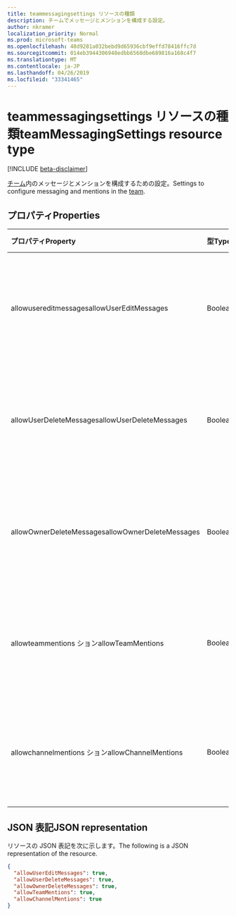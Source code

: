 ```yaml
---
title: teammessagingsettings リソースの種類
description: チームでメッセージとメンションを構成する設定。
author: nkramer
localization_priority: Normal
ms.prod: microsoft-teams
ms.openlocfilehash: 48d9281a032bebd9d65936cbf9effd78416ffc7d
ms.sourcegitcommit: 014eb3944306948edbb6560dbe689816a168c4f7
ms.translationtype: MT
ms.contentlocale: ja-JP
ms.lasthandoff: 04/26/2019
ms.locfileid: "33341465"
---
```

# <a name="teammessagingsettings-resource-type"></a><span data-ttu-id="b8e3d-103">teammessagingsettings リソースの種類</span><span class="sxs-lookup"><span data-stu-id="b8e3d-103">teamMessagingSettings resource type</span></span>

[!INCLUDE [beta-disclaimer](../../includes/beta-disclaimer.md)]

<span data-ttu-id="b8e3d-104">[チーム](team.md)内のメッセージとメンションを構成するための設定。</span><span class="sxs-lookup"><span data-stu-id="b8e3d-104">Settings to configure messaging and mentions in the [team](team.md).</span></span>

## <a name="properties"></a><span data-ttu-id="b8e3d-105">プロパティ</span><span class="sxs-lookup"><span data-stu-id="b8e3d-105">Properties</span></span>
| <span data-ttu-id="b8e3d-106">プロパティ</span><span class="sxs-lookup"><span data-stu-id="b8e3d-106">Property</span></span>     | <span data-ttu-id="b8e3d-107">型</span><span class="sxs-lookup"><span data-stu-id="b8e3d-107">Type</span></span>   |<span data-ttu-id="b8e3d-108">説明</span><span class="sxs-lookup"><span data-stu-id="b8e3d-108">Description</span></span>|
|:---------------|:--------|:----------|
|<span data-ttu-id="b8e3d-109">allowusereditmessages</span><span class="sxs-lookup"><span data-stu-id="b8e3d-109">allowUserEditMessages</span></span>|<span data-ttu-id="b8e3d-110">Boolean</span><span class="sxs-lookup"><span data-stu-id="b8e3d-110">Boolean</span></span>|<span data-ttu-id="b8e3d-111">true に設定されている場合、ユーザーは自分のメッセージを編集できます。</span><span class="sxs-lookup"><span data-stu-id="b8e3d-111">If set to true, users can edit their messages.</span></span>|
|<span data-ttu-id="b8e3d-112">allowUserDeleteMessages</span><span class="sxs-lookup"><span data-stu-id="b8e3d-112">allowUserDeleteMessages</span></span>|<span data-ttu-id="b8e3d-113">Boolean</span><span class="sxs-lookup"><span data-stu-id="b8e3d-113">Boolean</span></span>|<span data-ttu-id="b8e3d-114">true に設定されている場合、ユーザーは自分のメッセージを削除できます。</span><span class="sxs-lookup"><span data-stu-id="b8e3d-114">If set to true, users can delete their messages.</span></span>|
|<span data-ttu-id="b8e3d-115">allowOwnerDeleteMessages</span><span class="sxs-lookup"><span data-stu-id="b8e3d-115">allowOwnerDeleteMessages</span></span>|<span data-ttu-id="b8e3d-116">Boolean</span><span class="sxs-lookup"><span data-stu-id="b8e3d-116">Boolean</span></span>|<span data-ttu-id="b8e3d-117">true に設定されている場合、所有者は任意のメッセージを削除できます。</span><span class="sxs-lookup"><span data-stu-id="b8e3d-117">If set to true, owners can delete any message.</span></span>|
|<span data-ttu-id="b8e3d-118">allowteammentions ション</span><span class="sxs-lookup"><span data-stu-id="b8e3d-118">allowTeamMentions</span></span>|<span data-ttu-id="b8e3d-119">Boolean</span><span class="sxs-lookup"><span data-stu-id="b8e3d-119">Boolean</span></span>|<span data-ttu-id="b8e3d-120">true に設定すると @team メンションが許可されます。</span><span class="sxs-lookup"><span data-stu-id="b8e3d-120">If set to true, @team mentions are allowed.</span></span>|
|<span data-ttu-id="b8e3d-121">allowchannelmentions ション</span><span class="sxs-lookup"><span data-stu-id="b8e3d-121">allowChannelMentions</span></span>|<span data-ttu-id="b8e3d-122">Boolean</span><span class="sxs-lookup"><span data-stu-id="b8e3d-122">Boolean</span></span>|<span data-ttu-id="b8e3d-123">true に設定すると @channel メンションが許可されます。</span><span class="sxs-lookup"><span data-stu-id="b8e3d-123">If set to true, @channel mentions are allowed.</span></span>|

## <a name="json-representation"></a><span data-ttu-id="b8e3d-124">JSON 表記</span><span class="sxs-lookup"><span data-stu-id="b8e3d-124">JSON representation</span></span>

<span data-ttu-id="b8e3d-125">リソースの JSON 表記を次に示します。</span><span class="sxs-lookup"><span data-stu-id="b8e3d-125">The following is a JSON representation of the resource.</span></span>

<!-- {
  "blockType": "resource",
  "@odata.type": "microsoft.graph.teamMessagingSettings"
}-->

```json
{
  "allowUserEditMessages": true,
  "allowUserDeleteMessages": true,
  "allowOwnerDeleteMessages": true,
  "allowTeamMentions": true,
  "allowChannelMentions": true    
}
```

<!-- uuid: 8fcb5dbc-d5aa-4681-8e31-b001d5168d79
2015-10-25 14:57:30 UTC -->
<!--
{
  "type": "#page.annotation",
  "description": "team's messagingSettings resource",
  "keywords": "",
  "section": "documentation",
  "tocPath": "",
  "suppressions": []
}
-->

